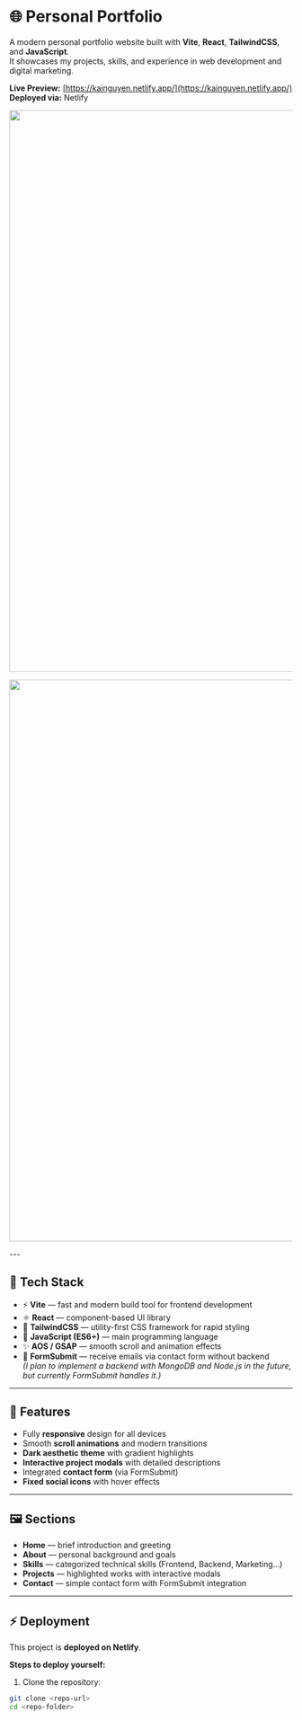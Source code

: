 # 🌐 Personal Portfolio

A modern personal portfolio website built with **Vite**, **React**, **TailwindCSS**, and **JavaScript**.  
It showcases my projects, skills, and experience in web development and digital marketing.  

**Live Preview:** [https://kainguyen.netlify.app/](https://kainguyen.netlify.app/)  
**Deployed via:** Netlify
<p align="center">
  <img src="https://i.imgur.com/PCptjMV.png" alt="" width="1000"/>
</p>
<p align="center">
  <img src="https://i.imgur.com/zhoxBfr.webp" alt="" width="1000"/>
</p>
---

## 🚀 Tech Stack

- ⚡ **Vite** — fast and modern build tool for frontend development  
- ⚛️ **React** — component-based UI library  
- 🎨 **TailwindCSS** — utility-first CSS framework for rapid styling  
- 🧩 **JavaScript (ES6+)** — main programming language  
- ✨ **AOS / GSAP** — smooth scroll and animation effects  
- 📧 **FormSubmit** — receive emails via contact form without backend  
  *(I plan to implement a backend with MongoDB and Node.js in the future, but currently FormSubmit handles it.)*

---

## 🧱 Features

- Fully **responsive** design for all devices  
- Smooth **scroll animations** and modern transitions  
- **Dark aesthetic theme** with gradient highlights  
- **Interactive project modals** with detailed descriptions  
- Integrated **contact form** (via FormSubmit)  
- **Fixed social icons** with hover effects  

---

## 🖼️ Sections

- **Home** — brief introduction and greeting  
- **About** — personal background and goals  
- **Skills** — categorized technical skills (Frontend, Backend, Marketing…)  
- **Projects** — highlighted works with interactive modals  
- **Contact** — simple contact form with FormSubmit integration  

---

## ⚡ Deployment

This project is **deployed on Netlify**.  

**Steps to deploy yourself:**

1. Clone the repository:

```bash
git clone <repo-url>
cd <repo-folder>
